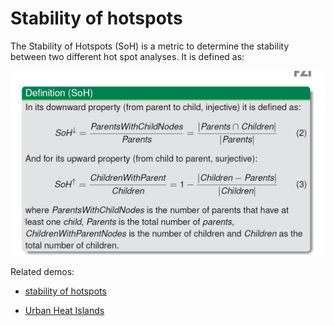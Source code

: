 # Stability of hotspots

The Stability of Hotspots (SoH) is a metric to determine the stability between two different hot spot analyses. It is defined as:

![soh](./soh.png)

Related demos:

- [stability of hotspots](../demos/stability_of_hotspots/)

- [Urban Heat Islands](../demos/urban-heat-islands/)

